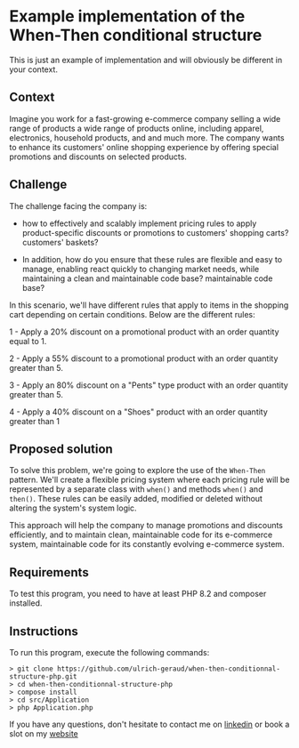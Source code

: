 # Example implementation of the When-Then conditional structure

This is just an example of implementation and will obviously be different in your context.

## Context

Imagine you work for a fast-growing e-commerce company selling a wide range of products
a wide range of products online, including apparel, electronics, household products, and
and much more. The company wants to enhance its customers' online shopping experience by offering
special promotions and discounts on selected products.

## Challenge

The challenge facing the company is:

* how to effectively and scalably implement
  pricing rules to apply product-specific discounts or promotions to customers' shopping carts?
  customers' baskets?

* In addition, how do you ensure that these rules are flexible and easy to manage, enabling
  react quickly to changing market needs, while maintaining a clean and maintainable code base?
  maintainable code base?

In this scenario, we'll have different rules that apply to items in the shopping cart depending on certain
conditions. Below are the different rules:

1 - Apply a 20% discount on a promotional product with an order quantity equal to 1.

2 - Apply a 55% discount to a promotional product with an order quantity greater than 5.

3 - Apply an 80% discount on a "Pents" type product with an order quantity greater than 5.

4 - Apply a 40% discount on a "Shoes" product with an order quantity greater than 1


## Proposed solution

To solve this problem, we're going to explore the use of the `When-Then` pattern. We'll create a
flexible pricing system where each pricing rule will be represented by a separate class with `when()` and
methods `when()` and `then()`. These rules can be easily added, modified or deleted without altering the system's
system logic.

This approach will help the company to manage promotions and discounts efficiently, and to maintain clean, maintainable
code for its e-commerce system, maintainable code for its constantly evolving e-commerce system.

## Requirements

To test this program, you need to have at least PHP 8.2 and composer installed.

## Instructions

To run this program, execute the following commands:

```
> git clone https://github.com/ulrich-geraud/when-then-conditionnal-structure-php.git
> cd when-then-conditionnal-structure-php
> compose install
> cd src/Application
> php Application.php
```

If you have any questions, don't hesitate to contact me on [linkedin](https://www.linkedin.com/in/ulrich-geraud-ahogla/)
or book a slot on my [website](https://cleancoders.fr)